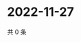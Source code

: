 # 2022-11-27

共 0 条

<!-- BEGIN WEIBO -->
<!-- 最后更新时间 Sun Nov 27 2022 16:18:08 GMT+0800 (China Standard Time) -->

<!-- END WEIBO -->

